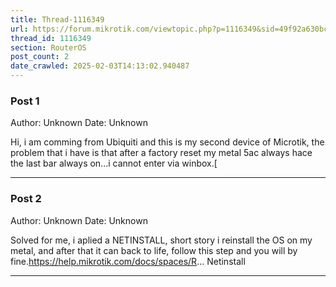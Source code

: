 ```yaml
---
title: Thread-1116349
url: https://forum.mikrotik.com/viewtopic.php?p=1116349&sid=49f92a630bc7970d8ca50523be880e8f#p1116349
thread_id: 1116349
section: RouterOS
post_count: 2
date_crawled: 2025-02-03T14:13:02.940487
---
```


### Post 1
Author: Unknown
Date: Unknown

Hi, i am comming from Ubiquiti and this is my second device of Microtik, the problem that i have is that after a factory reset my metal 5ac always hace the last bar always on...i cannot enter via winbox.[

---
### Post 2
Author: Unknown
Date: Unknown

Solved for me, i aplied a NETINSTALL, short story i reinstall the OS on my metal, and after that it can back to life, follow this step and you will by fine.https://help.mikrotik.com/docs/spaces/R... Netinstall

---

